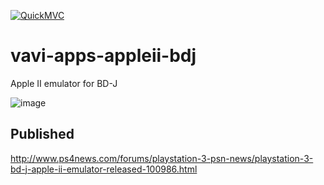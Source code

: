 [![QuickMVC](https://img.shields.io/badge/Quick%20MVC-Applied-magenta)](https://github.com/umjammer/umjammer/blob/wiki/QuickMVC.md)

# vavi-apps-appleii-bdj

Apple II emulator for BD-J

![image](https://lh3.googleusercontent.com/tZH1VQzFHGEoj11E7QMQWWpLlW0lJfAmzSDSNf4bQK8O877OnRdVHtQBqFBKjbasbB6d3Wto6Zjr6_2dNg=w782-h440-rw)

## Published

http://www.ps4news.com/forums/playstation-3-psn-news/playstation-3-bd-j-apple-ii-emulator-released-100986.html
